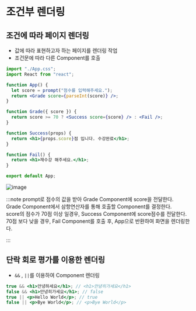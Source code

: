 # 조건부 렌더링

## 조건에 따라 페이지 렌더링

- 값에 따라 표현하고자 하는 페이지를 렌더링 작업
- 조건문에 따라 다른 Component를 호출

```jsx
import "./App.css";
import React from "react";

function App() {
  let score = prompt("점수를 입력해주세요.");
  return <Grade score={parseInt(score)} />;
}

function Grade({ score }) {
  return score >= 70 ? <Success score={score} /> : <Fail />;
}

function Success(props) {
  return <h1>{props.score}점 입니다. 수강완료</h1>;
}

function Fail() {
  return <h1>재수강 해주세요.</h1>;
}

export default App;
```

![image](https://github.com/JJamVa/JJamVa/assets/80045006/943b45ea-68aa-4912-9b8b-989e3b497213)

:::note
prompt로 점수의 값을 받아 Grade Component에 score을 전달한다.<br/>
Grade Component에서 삼항연산자를 통해 호출할 Component를 결정한다.<br/>
score의 점수가 70점 이상 일경우, Success Component에 score점수를 전달한다.<br/>
70점 보다 낮을 경우, Fail Component를 호출 후, App으로 반환하여 화면을 렌더링한다.

:::

## 단락 회로 평가를 이용한 렌더링

- `&&` , `||`를 이용하여 Component 렌더링

```jsx
true && <h1>안녕하세요</h1>; // <h1>안녕히가세요</h1>
false && <h1>안녕히가세요</h1>; // false
true || <p>Hello World</p>; // true
false || <p>Bye World</p>; // <p>Bye World</p>
```
